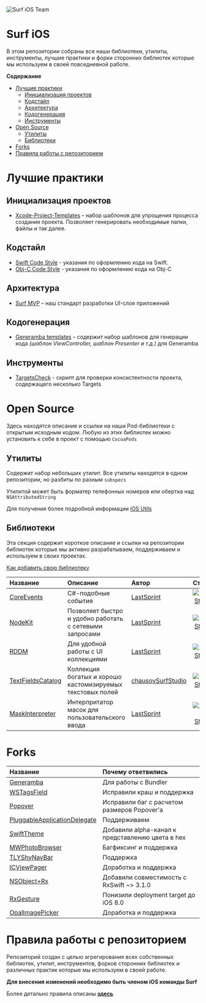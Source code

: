 
![Surf iOS Team](https://raw.githubusercontent.com/surfstudio/iOS_Dev/master/img/ios_github.png)

# Surf iOS

В этом репозитории собраны все наши библиотеки, утилиты, инструменты, лучшие практики и форки сторонних библиотек которые мы используем в своей повседневной работе.

**Содержание**
- [Лучшие практики](#Лучшие-практики)
  - [Инициализация проектов](#Инициализация-проектов)
  - [Кодстайл](#Кодстайл)
  - [Архитектура](#Архитектура)
  - [Кодогенерация](#Кодогенерация)
  - [Инструменты](#Инструменты)
- [Open Source](#open-source)
  - [Утилиты](#Утилиты)
  - [Библиотеки](#Библиотеки)
- [Forks](#forks)
- [Правила работы с репозиторием](#Правила-работы-с-репозиторием)

# Лучшие практики

## Инициализация проектов

- [Xcode-Project-Templates](https://github.com/surfstudio/Xcode-Project-Templates) – набор шаблонов для упрощения процесса создания проекта. Позволяет генерировать необходимые папки, файлы и так далее.

## Кодстайл

- [Swift Code Style](https://github.com/surfstudio/SwiftCodestyle) - указания по оформлению кода на Swift.
- [Obj-C Code Style](https://github.com/surfstudio/objective-c-style-guide) - указания по оформлению кода на Obj-C

## Архитектура

- [Surf MVP](Surf_MVP.md) – наш стандарт разработки UI-слоя приложений

## Кодогенерация

- [Generamba templates](https://github.com/surfstudio/generamba-templates) – содержит набор шаблонов для генерации кода _(шаблон ViewController, шаблон Presenter и т.д.)_ для Generamba

## Инструменты

- [TargetsCheck](https://github.com/chausovSurfStudio/TargetsCheck) - скрипт для проверки консистентности проекта, содержащего несколько Targets

# Open Source

Здесь находятся описание и ссылки на наши Pod-библиотеки с открытым исходным кодом. 
Любую из этих библиотек можно установить к себе в проект с помощью `CocoaPods`

## Утилиты

Содержит набор небольших утилит. 
Все утилиты находятся в одном репозитории, но разбиты по разным `subspecs`

Утилитой может быть форматер телефонных номеров или обертка над `NSAttributedString`

Для получения более подробной информации [iOS Utils](https://github.com/surfstudio/iOS-Utils)

## Библиотеки

Эта секция содержит короткое описание и ссылки на репозитории библиотек которые мы активно разрабатываем, поддерживаем и используем в своих проектах. 

[Как добавить свою библиотеку](https://github.com/surfstudio/Surf-iOS-Developers/blob/master/ADD_NEW_LIB_TUTORIAL.md)

| Название | Описание | Автор | Статус |
| :--- | :--- | :--- | :---: |
| [CoreEvents](https://github.com/surfstudio/CoreEvents) | C#-подобные события | [LastSprint](https://github.com/LastSprint) | [![Build Status](https://travis-ci.org/surfstudio/CoreNetKit.svg?branch=master)](https://travis-ci.org/surfstudio/CoreEvents)
| [NodeKit](https://github.com/surfstudio/NodeKit) | Позволяет быстро и удобно работать с сетевыми запросами | [LastSprint](https://github.com/LastSprint) | [![Build Status](https://travis-ci.org/surfstudio/NodeKit.svg?branch=master)](https://travis-ci.org/surfstudio/NodeKit)
| [RDDM](https://github.com/surfstudio/ReactiveDataDisplayManager) | Для удобной работы с UI коллекциями | [LastSprint](https://github.com/LastSprint) | [![Build Status](https://travis-ci.org/surfstudio/ReactiveDataDisplayManager.svg?branch=master&style=flat)](https://travis-ci.org/surfstudio/ReactiveDataDisplayManager)
| [TextFieldsCatalog](https://github.com/chausovSurfStudio/TextFieldsCatalog) | Коллекция богатых и хорошо кастомизируемых текстовых полей | [chausovSurfStudio](https://github.com/chausovSurfStudio) | [![Build Status](https://travis-ci.org/chausovSurfStudio/TextFieldsCatalog.svg?branch=master&style=flat)](https://travis-ci.org/chausovSurfStudio/TextFieldsCatalog)
| [MaskInterpreter](https://github.com/surfstudio/MaskInterpreter) | Интерпритатор масок для пользовательского ввода | [LastSprint](https://github.com/LastSprint) | [![Actions Status](https://github.com/LastSprint/MaskInterpreter/workflows/CI/badge.svg)](https://github.com/LastSprint/MaskInterpreter/actions)

# Forks
| Название | Почему ответвились |
| :--- | :---- |
| [Generamba](github.com/surfstudio/Generamba) | Для работы с Bundler
| [WSTagsField](https://github.com/surfstudio/WSTagsField) | Исправили краш и поддержка
| [Popover](https://github.com/surfstudio/Popover) | Исправили баг с расчетом размеров Popover'а
| [PluggableApplicationDelegate](https://github.com/surfstudio/PluggableApplicationDelegate)| Поддерживаем |
| [SwiftTheme](https://github.com/surfstudio/SwiftTheme)| Добавили alpha-канал к представлению цвета в hex |
| [MWPhotoBrowser](https://github.com/surfstudio/MWPhotoBrowser)| Багфиксинг и поддержка
| [TLYShyNavBar](https://github.com/surfstudio/TLYShyNavBar) | Поддержка
| [ICViewPager](https://github.com/surfstudio/ICViewPager) | Доработка и поддержка
| [NSObject+Rx](https://github.com/surfstudio/NSObject-Rx) | Добавили совместимость с RxSwift ~> 3.1.0
| [RxGesture](https://github.com/surfstudio/RxGesture) | Понизили deployment target до iOS 8.0
| [OpalImagePicker](https://github.com/surfstudio/OpalImagePicker) | Доработка и поддержка

# Правила работы с репозиторием

Репозиторий создан с целью агрегирования всех собственных библиотек, утилит, инструментов, форков сторонних библиотек и различных практик которые мы используем в своей работе. 

**Для внесения изменений необходимо быть членом iOS команды Surf**

Более детально правила описаны [**здесь**](https://github.com/surfstudio/iOS_Devs/blob/master/CONTRIBUTING.md)

